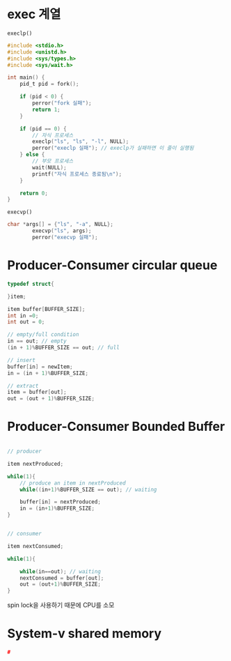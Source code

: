 # exec 계열

`execlp()`

```c
#include <stdio.h>
#include <unistd.h>
#include <sys/types.h>
#include <sys/wait.h>

int main() {
    pid_t pid = fork();

    if (pid < 0) {
        perror("fork 실패");
        return 1;
    }

    if (pid == 0) {
        // 자식 프로세스
        execlp("ls", "ls", "-l", NULL);
        perror("execlp 실패"); // execlp가 실패하면 이 줄이 실행됨
    } else {
        // 부모 프로세스
        wait(NULL);
        printf("자식 프로세스 종료됨\n");
    }

    return 0;
}
```

`execvp()`
```c
char *args[] = {"ls", "-a", NULL};
        execvp("ls", args);
        perror("execvp 실패");
```

# Producer-Consumer circular queue
```c
typedef struct{

}item;

item buffer[BUFFER_SIZE];
int in =0;
int out = 0;

// empty/full condition
in == out; // empty
(in + 1)%BUFFER_SIZE == out; // full

// insert
buffer[in] = newItem;
in = (in + 1)%BUFFER_SIZE;

// extract
item = buffer[out];
out = (out + 1)%BUFFER_SIZE;
```

# Producer-Consumer Bounded Buffer
```c

// producer

item nextProduced;

while(1){
	// produce an item in nextProduced
	while((in+1)%BUFFER_SIZE == out); // waiting

	buffer[in] = nextProduced;
	in = (in+1)%BUFFER_SIZE;
}


// consumer

item nextConsumed;

while(1){

	while(in==out); // waiting
	nextConsumed = buffer[out];
	out = (out+1)%BUFFER_SIZE;
}
```

spin lock을 사용하기 때문에 CPU를 소모


# System-v shared memory
```c
#
```
